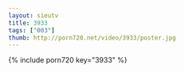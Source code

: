 ```yaml
--- 
layout: sieutv
title: 3933
tags: ["003"]
thumb: http://porn720.net/video/3933/poster.jpg
---
```

{% include porn720 key="3933" %} 
